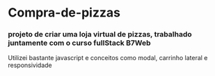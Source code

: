 # Compra-de-pizzas

### projeto de criar uma loja virtual de pizzas, trabalhado juntamente com o curso fullStack B7Web 

Utilizei bastante javascript e conceitos como modal, carrinho lateral e responsividade
